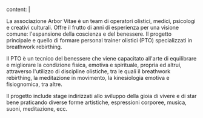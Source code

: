 content: |

La associazione Arbor Vitae è un team di operatori olistici, medici,
psicologi e creativi culturali. Offre il frutto di anni di esperienza per una visione
comune: l'espansione della coscienza e del benessere. Il progetto principale e quello di
formare personal trainer olistici (PTO) specializzati in breathwork rebirthing.

Il PTO è un tecnico del benessere che viene capacitato all'arte di equilibrare e migliorare
la condizione fisica, emotiva e spirituale, propria ed altrui, attraverso l'utilizzo di
discipline olistiche, tra le quali il breathwork rebirthing,
la meditazione in movimento, la kinesiologia emotiva
e fisiognomica, tra altre.

Il progetto include stage indirizzati allo sviluppo della gioia di vivere e di star bene
praticando diverse forme artistiche, espressioni corporee, musica, suoni, meditazione, ecc.
